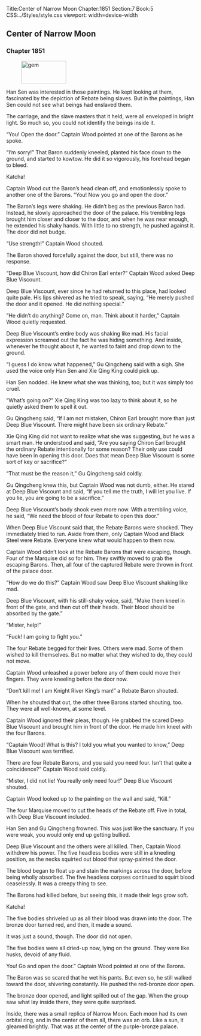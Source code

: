 Title:Center of Narrow Moon 
Chapter:1851 
Section:7 
Book:5 
CSS:../Styles/style.css 
viewport: width=device-width
  
## Center of Narrow Moon
### Chapter 1851
  
<figure>
	<img src="../Images/gem.gif" alt="gem" id="gem" width="120" height="60" />
</figure>
  

  
Han Sen was interested in those paintings. He kept looking at them, fascinated by the depiction of Rebate being slaves. But in the paintings, Han Sen could not see what beings had enslaved them.

The carriage, and the slave masters that it held, were all enveloped in bright light. So much so, you could not identify the beings inside it.

“You! Open the door.” Captain Wood pointed at one of the Barons as he spoke.

“I’m sorry!” That Baron suddenly kneeled, planted his face down to the ground, and started to kowtow. He did it so vigorously, his forehead began to bleed.

Katcha!

Captain Wood cut the Baron’s head clean off, and emotionlessly spoke to another one of the Barons. “You! Now you go and open the door.”

The Baron’s legs were shaking. He didn’t beg as the previous Baron had. Instead, he slowly approached the door of the palace. His trembling legs brought him closer and closer to the door, and when he was near enough, he extended his shaky hands. With little to no strength, he pushed against it. The door did not budge.

“Use strength!” Captain Wood shouted.

The Baron shoved forcefully against the door, but still, there was no response.

“Deep Blue Viscount, how did Chiron Earl enter?” Captain Wood asked Deep Blue Viscount.

Deep Blue Viscount, ever since he had returned to this place, had looked quite pale. His lips shivered as he tried to speak, saying, “He merely pushed the door and it opened. He did nothing special.”

“He didn’t do anything? Come on, man. Think about it harder,” Captain Wood quietly requested.

Deep Blue Viscount’s entire body was shaking like mad. His facial expression screamed out the fact he was hiding something. And inside, whenever he thought about it, he wanted to faint and drop down to the ground.

“I guess I do know what happened,” Gu Qingcheng said with a sigh. She used the voice only Han Sen and Xie Qing King could pick up.

Han Sen nodded. He knew what she was thinking, too; but it was simply too cruel.

“What’s going on?” Xie Qing King was too lazy to think about it, so he quietly asked them to spell it out.

Gu Qingcheng said, “If I am not mistaken, Chiron Earl brought more than just Deep Blue Viscount. There might have been six ordinary Rebate.”

Xie Qing King did not want to realize what she was suggesting, but he was a smart man. He understood and said, “Are you saying Chiron Earl brought the ordinary Rebate intentionally for some reason? Their only use could have been in opening this door. Does that mean Deep Blue Viscount is some sort of key or sacrifice?”

“That must be the reason it,” Gu Qingcheng said coldly.

Gu Qingcheng knew this, but Captain Wood was not dumb, either. He stared at Deep Blue Viscount and said, “If you tell me the truth, I will let you live. If you lie, you are going to be a sacrifice.”

Deep Blue Viscount’s body shook even more now. With a trembling voice, he said, “We need the blood of four Rebate to open this door.”

When Deep Blue Viscount said that, the Rebate Barons were shocked. They immediately tried to run. Aside from them, only Captain Wood and Black Steel were Rebate. Everyone knew what would happen to them now.

Captain Wood didn’t look at the Rebate Barons that were escaping, though. Four of the Marquise did so for him. They swiftly moved to grab the escaping Barons. Then, all four of the captured Rebate were thrown in front of the palace door.

“How do we do this?” Captain Wood saw Deep Blue Viscount shaking like mad.

Deep Blue Viscount, with his still-shaky voice, said, “Make them kneel in front of the gate, and then cut off their heads. Their blood should be absorbed by the gate.”

“Mister, help!”

“Fuck! I am going to fight you.”

The four Rebate begged for their lives. Others were mad. Some of them wished to kill themselves. But no matter what they wished to do, they could not move.

Captain Wood unleashed a power before any of them could move their fingers. They were kneeling before the door now.

“Don’t kill me! I am Knight River King’s man!” a Rebate Baron shouted.

When he shouted that out, the other three Barons started shouting, too. They were all well-known, at some level.

Captain Wood ignored their pleas, though. He grabbed the scared Deep Blue Viscount and brought him in front of the door. He made him kneel with the four Barons.

“Captain Wood! What is this? I told you what you wanted to know,” Deep Blue Viscount was terrified.

There are four Rebate Barons, and you said you need four. Isn’t that quite a coincidence?” Captain Wood said coldly.

“Mister, I did not lie! You really only need four!” Deep Blue Viscount shouted.

Captain Wood looked up to the painting on the wall and said, “Kill.”

The four Marquise moved to cut the heads of the Rebate off. Five in total, with Deep Blue Viscount included.

Han Sen and Gu Qingcheng frowned. This was just like the sanctuary. If you were weak, you would only end up getting bullied.

Deep Blue Viscount and the others were all killed. Then, Captain Wood withdrew his power. The five headless bodies were still in a kneeling position, as the necks squirted out blood that spray-painted the door.

The blood began to float up and stain the markings across the door, before being wholly absorbed. The five headless corpses continued to squirt blood ceaselessly. It was a creepy thing to see.

The Barons had killed before, but seeing this, it made their legs grow soft.

Katcha!

The five bodies shriveled up as all their blood was drawn into the door. The bronze door turned red, and then, it made a sound.

It was just a sound, though. The door did not open.

The five bodies were all dried-up now, lying on the ground. They were like husks, devoid of any fluid.

You! Go and open the door.” Captain Wood pointed at one of the Barons.

The Baron was so scared that he wet his pants. But even so, he still walked toward the door, shivering constantly. He pushed the red-bronze door open.

The bronze door opened, and light spilled out of the gap. When the group saw what lay inside there, they were quite surprised.

Inside, there was a small replica of Narrow Moon. Each moon had its own orbital ring, and in the center of them all, there was an orb. Like a sun, it gleamed brightly. That was at the center of the purple-bronze palace.